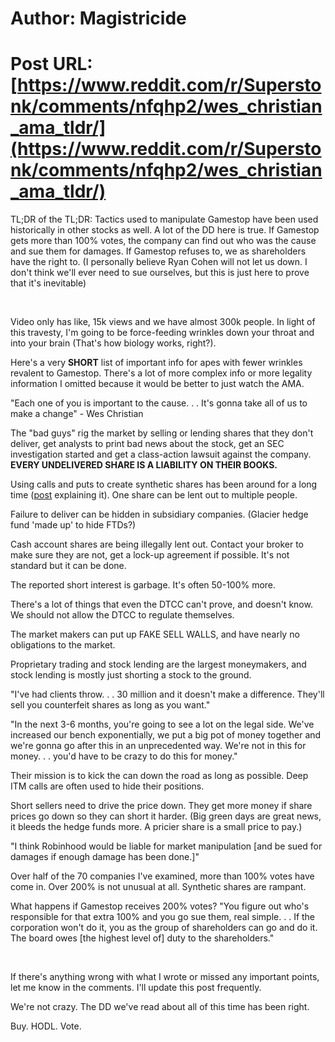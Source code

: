 # Author: Magistricide
# Post URL: [https://www.reddit.com/r/Superstonk/comments/nfqhp2/wes_christian_ama_tldr/](https://www.reddit.com/r/Superstonk/comments/nfqhp2/wes_christian_ama_tldr/)


TL;DR of the TL;DR: Tactics used to manipulate Gamestop have been used historically in other stocks as well. A lot of the DD here is true. If Gamestop gets more than 100% votes, the company can find out who was the cause and sue them for damages. If Gamestop refuses to, we as shareholders have the right to. (I personally believe Ryan Cohen will not let us down. I don't think we'll ever need to sue ourselves, but this is just here to prove that it's inevitable)

&#x200B;

Video only has like, 15k views and we have almost 300k people. In light of this travesty, I'm going to be force-feeding wrinkles down your throat and into your brain (That's how biology works, right?).

Here's a very **SHORT** list of important info for apes with fewer wrinkles revalent to Gamestop. There's a lot of more complex info or more legality information I omitted because it would be better to just watch the AMA.

"Each one of you is important to the cause. . . It's gonna take all of us to make a change" - Wes Christian

The "bad guys" rig the market by selling or lending shares that they don't deliver, get analysts to print bad news about the stock, get an SEC investigation started and get a class-action lawsuit against the company. **EVERY UNDELIVERED SHARE IS A LIABILITY ON THEIR BOOKS.**

Using calls and puts to create synthetic shares has been around for a long time ([post](https://www.reddit.com/r/wallstreetbets/comments/leorks/evidence_points_to_gme_shorts_not_having_covered/) explaining it). One share can be lent out to multiple people.

Failure to deliver can be hidden in subsidiary companies. (Glacier hedge fund 'made up' to hide FTDs?)

Cash account shares are being illegally lent out. Contact your broker to make sure they are not, get a lock-up agreement if possible. It's not standard but it can be done.

The reported short interest is garbage. It's often 50-100% more.

There's a lot of things that even the DTCC can't prove, and doesn't know. We should not allow the DTCC to regulate themselves.

The market makers can put up FAKE SELL WALLS, and have nearly no obligations to the market.

Proprietary trading and stock lending are the largest moneymakers, and stock lending is mostly just shorting a stock to the ground.

"I've had clients throw. . . 30 million and it doesn't make a difference. They'll sell you counterfeit shares as long as you want."

"In the next 3-6 months, you're going to see a lot on the legal side. We've increased our bench exponentially, we put a big pot of money together and we're gonna go after this in an unprecedented way. We're not in this for money. . . you'd have to be crazy to do this for money."

Their mission is to kick the can down the road as long as possible. Deep ITM calls are often used to hide their positions.

Short sellers need to drive the price down. They get more money if share prices go down so they can short it harder. (Big green days are great news, it bleeds the hedge funds more. A pricier share is a small price to pay.)

"I think Robinhood would be liable for market manipulation \[and be sued for damages if enough damage has been done.\]"

Over half of the 70 companies I've examined, more than 100% votes have come in. Over 200% is not unusual at all. Synthetic shares are rampant.

What happens if Gamestop receives 200% votes? "You figure out who's responsible for that extra 100% and you go sue them, real simple. . . If the corporation won't do it, you as the group of shareholders can go and do it. The board owes \[the highest level of\] duty to the shareholders."

&#x200B;

If there's anything wrong with what I wrote or missed any important points, let me know in the comments. I'll update this post frequently.

We're not crazy. The DD we've read about all of this time has been right.

Buy. HODL. Vote.
